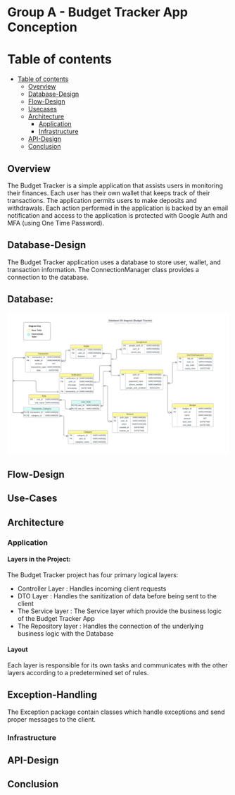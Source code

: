# Group A - Budget Tracker App Conception

Table of contents
===================
- [Table of contents](#-table-of-contents)
  - [Overview](#overview-a-nameoverview-a)
  - [Database-Design](#database-design-a-namedatabase-design-a)
  - [Flow-Design](#flow-design-a-nameflow-design-a)
  - [Usecases](#use-cases-a-nameuse-cases-a)
  - [Architecture](#architecture-a-namearchitecture-a)
    - [Application](#application-a-nameapplication-a)
    - [Infrastructure](#infrastructure-a-nameinfrastructure-a)
  - [API-Design](#api-design--a-name--api-design--a-)
  - [Conclusion](#conclusion-a-nameconclusion-a)

## Overview <a name="overview"></a>
The Budget Tracker is a simple application that assists users in monitoring their finances.
Each user has their own wallet that keeps track of their transactions.
The application permits users to make deposits and withdrawals. 
Each action performed in the application is backed by an email notification and access to the application is protected 
with Google Auth and MFA (using One Time Password).

## Database-Design <a name="database-design"></a>

The Budget Tracker application uses a database to store user, wallet, and transaction information. The ConnectionManager class provides a connection to the database.

## Database:
![database-design-v-1.1.png](..%2Fdesign%2Fdatabase%2Fdatabase-design-v-1.1.png)

## Flow-Design <a name="flow-design"></a>

## Use-Cases <a name="use-cases"></a>

## Architecture <a name="architecture"></a>

### Application <a name="application"></a>
#### Layers in the Project:
The Budget Tracker project has four primary logical layers: 
- Controller Layer : Handles incoming client requests
- DTO Layer : Handles the sanitization of data before being sent to the client
- The Service layer : The Service layer which provide the business logic of the Budget Tracker App
- The Repository layer : Handles the connection of the underlying business logic with the Database

#### Layout 
Each layer is responsible for its own tasks and communicates with the other layers according to a predetermined set of rules.

## Exception-Handling <a name="exception-handling"></a>
The Exception package contain classes which handle exceptions and send proper messages to the client.

### Infrastructure <a name="infrastructure"></a>

## API-Design <a name="api-design"></a>

## Conclusion <a name="conclusion"></a>




